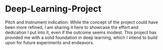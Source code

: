 # Deep-Learning-Project
Pitch and Instrument indication:
While the concept of the project could have been more refined, I am sharing it here to showcase the effort and dedication I put into it, even if the outcome seems modest. This project has provided me with a solid foundation in deep learning, which I intend to build upon for future experiments and endeavors.
